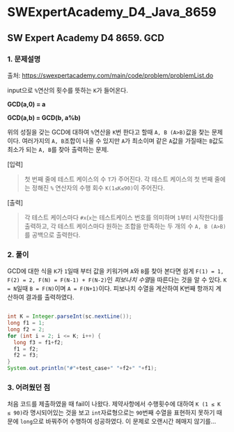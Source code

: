 # SWExpertAcademy_D4_Java_8659

## SW Expert Academy D4 8659. GCD

### 1. 문제설명

출처: https://swexpertacademy.com/main/code/problem/problemList.do

input으로 `%`연산의 횟수를 뜻하는 `K`가 들어온다.

**GCD(a,0) = a**

**GCD(a,b) = GCD(b, a%b)**

위의 성질을 갖는 GCD에 대하여 `%`연산을 `K`번 한다고 할때 `A, B (A>B)`값을 찾는 문제이다. 여러가지의 `A, B`조합이 나올 수 있지만 `A`가 최소이며 같은 `A`값을 가질때는 `B`값도 최소가 되는 `A, B`를 찾아 출력하는 문제.

[입력]
> 첫 번째 줄에 테스트 케이스의 수 `T`가 주어진다.
> 각 테스트 케이스의 첫 번째 줄에는 정해진 `%` 연산자의 수행 회수 `K(1≤K≤90)`이 주어진다.

[출력]
> 각 테스트 케이스마다 `#x`(`x`는 테스트케이스 번호를 의미하며 `1`부터 시작한다)를 출력하고,
> 각 테스트 케이스마다 원하는 조합을 만족하는 두 개의 수 `A, B (A>B)`를 공백으로 출력한다.

### 2. 풀이

GCD에 대한 식을 `K`가 `1`일때 부터 값을 키워가며 `A`와 `B`를 찾아 본다면 쉽게 `F(1) = 1, F(2) = 2, F(N) = F(N-1) + F(N-2)`인 *피보나치 수열*을 따른다는 것을 알 수 있다. `K = N`일때 `B = F(N)`이며 `A = F(N+1)`이다. 피보나치 수열을 계산하여 K번째 항까지 계산하여 결과를 출력하였다.

```java

int K = Integer.parseInt(sc.nextLine());
long f1 = 1;
long f2 = 2;
for (int i = 2; i <= K; i++) {
  long f3 = f1+f2;
  f1 = f2;
  f2 = f3;
}
System.out.println("#"+test_case+" "+f2+" "+f1);

```

### 3. 어려웠던 점

처음 코드를 제출하였을 때 fail이 나왔다. 제약사항에서 수행횟수에 대하여 `K (1 ≤ K ≤ 90)`라 명시되어있는 것을 보고 `int`자료형으로는 `90`번째 수열을 표현하지 못하기 때문에 `long`으로 바꿔주어 수행하여 성공하였다. 이 문제로 오랜시간 헤매지 않기를...
